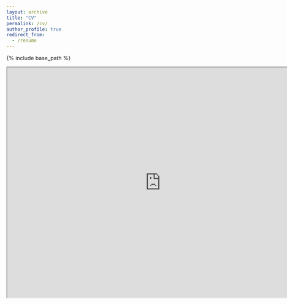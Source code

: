 ```yaml
---
layout: archive
title: "CV"
permalink: /cv/
author_profile: true
redirect_from:
  - /resume
---
```


{% include base_path %}

<iframe src="https://chengze24.github.io/files/Chengze_Liu_resume_2.pdf" width="800" height="600"></iframe>





